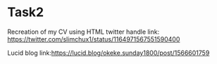# Task2
Recreation of my CV using HTML
twitter handle link: https://twitter.com/slimchux1/status/1164971567551590400

Lucid blog link:https://lucid.blog/okeke.sunday1800/post/1566601759
